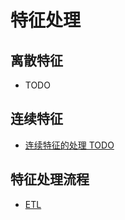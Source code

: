 # 特征处理


## 离散特征
* TODO


## 连续特征


* [连续特征的处理 TODO](./%E8%BF%9E%E7%BB%AD%E7%89%B9%E5%BE%81%E7%9A%84%E5%A4%84%E7%90%86.md)


## 特征处理流程
* [ETL](./etl.md)
